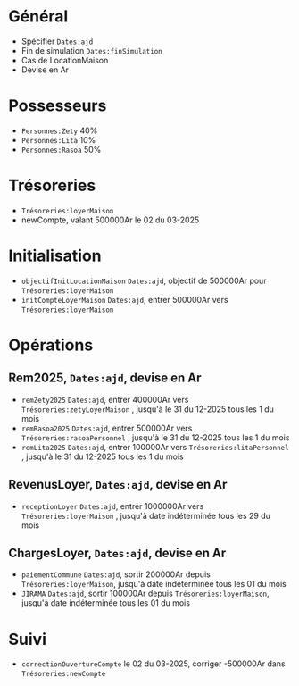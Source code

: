 # Général
* Spécifier `Dates:ajd`
* Fin de simulation `Dates:finSimulation`
* Cas de LocationMaison 
* Devise en Ar

# Possesseurs
* `Personnes:Zety` 40%
* `Personnes:Lita` 10%
* `Personnes:Rasoa` 50%

# Trésoreries
* `Trésoreries:loyerMaison`
* newCompte, valant 500000Ar le 02 du 03-2025

# Initialisation
* `objectifInitLocationMaison` `Dates:ajd`, objectif de 500000Ar pour `Trésoreries:loyerMaison`
* `initCompteLoyerMaison` `Dates:ajd`, entrer 500000Ar vers `Trésoreries:loyerMaison`

# Opérations
## Rem2025, `Dates:ajd`, devise en Ar
* `remZety2025` `Dates:ajd`, entrer 400000Ar vers `Trésoreries:zetyLoyerMaison` , jusqu'à le 31 du 12-2025 tous les 1 du mois
* `remRasoa2025` `Dates:ajd`, entrer 500000Ar vers `Trésoreries:rasoaPersonnel` , jusqu'à le 31 du 12-2025 tous les 1 du mois
* `remLita2025` `Dates:ajd`, entrer 100000Ar vers `Trésoreries:litaPersonnel` , jusqu'à le 31 du 12-2025 tous les 1 du mois
 
## RevenusLoyer, `Dates:ajd`, devise en Ar
* `receptionLoyer` `Dates:ajd`, entrer 1000000Ar vers `Trésoreries:loyerMaison` , jusqu'à date indéterminée tous les 29 du mois

## ChargesLoyer, `Dates:ajd`, devise en Ar
* `paiementCommune` `Dates:ajd`, sortir 200000Ar depuis `Trésoreries:loyerMaison`, jusqu'à date indéterminée tous les 01 du mois
* `JIRAMA` `Dates:ajd`, sortir 100000Ar depuis `Trésoreries:loyerMaison`, jusqu'à date indéterminée tous les 01 du mois

#  Suivi
* `correctionOuvertureCompte` le 02 du 03-2025, corriger -500000Ar dans `Trésoreries:newCompte`